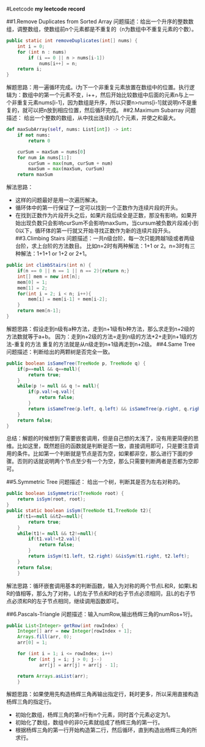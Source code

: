 #Leetcode
**my leetcode record**

##1.Remove Duplicates from Sorted Array
问题描述：给出一个升序的整数数组，调整数组，使数组前n个元素都是不重复的（n为数组中不重复元素的个数）。
```java
public static int removeDuplicates(int[] nums) {
    int i = 0;
    for (int n : nums)
        if (i == 0 || n > nums[i-1])
            nums[i++] = n;
    return i;
}
```
解题思路：用一遍循环完成。i为下一个非重复元素放置在数组中的位置。执行逻辑为：数组中的第一个元素不变，i++，然后开始比较数组中后面的元素n与上一个非重复元素nums[i-1]，因为数组是升序，所以只要n>nums[i-1]就说明n不是重复的，就可以把n放到相应位置，然后循环完成。
##2.Maximum Subarray
问题描述：
给出一个整数的数组，从中找出连续的几个元素，并使之和最大。
```python
def maxSubArray(self, nums: List[int]) -> int:
    if not nums:
        return 0

    curSum = maxSum = nums[0]
    for num in nums[1:]:
        curSum = max(num, curSum + num)
        maxSum = max(maxSum, curSum)
    return maxSum
```
解法思路：
* 这样的问题最好是用一次遍历解决。
* 循环体中的第一行保证了一定可以找到一个正数作为连续片段的开头。
* 在找到正数作为片段开头之后，如果片段后续全是正数，那没有影响，如果开始出现负数只会影响curSum不会影响maxSum，当cursum被负数片段减小到0以下，循环体的第一行就又开始寻找正数作为新的连续片段开头。
##3.Climbing Stairs
问题描述：一共n级台阶，每一次只能跨越1级或者两级台阶，求上台阶的方法数目。
比如n=2时有两种解法：1+1 or 2。n=3时有三种解法：1+1+1 or 1+2 or 2+1。
```java
public int climbStairs(int n) {
    if(n == 0 || n == 1 || n == 2){return n;}
    int[] mem = new int[n];
    mem[0] = 1;
    mem[1] = 2;
    for(int i = 2; i < n; i++){
        mem[i] = mem[i-1] + mem[i-2];
    }
    return mem[n-1];
}
```
解题思路：假设走到n级有a种方法，走到n+1级有b种方法，那么求走到n+2级的方法数就等于a+b。
因为：走到n+2级的方法=走到n级的方法*2+走到n+1级的方法-重复的方法
重复的方法就是从n级走到n+1级再走到n+2级。
##4.Same Tree
问题描述：判断给出的两颗树是否完全一致。

```java
public boolean isSameTree(TreeNode p, TreeNode q) {
    if(p==null && q==null){
        return true;
    }
    while(p != null && q != null){
        if(p.val!=q.val){
            return false;
        }
        return isSameTree(p.left, q.left) && isSameTree(p.right, q.right);
    }
    return false;
}
```

总结：解题的时候想到了需要嵌套调用，但是自己想的太浅了，没有用更简便的思维。比如这里，既然题目的函数就是判断是否一致，直接调用即可，只是要注意调用的条件。比如第一个判断就是节点是否为空，如果都非空，那么进行下面的步骤。否则的话就说明两个节点至少有一个为空，那么只需要判断两者是否都为空即可。

##5.Symmetric Tree
问题描述：
给出一个树，判断其是否为左右对称的。
```java
public boolean isSymmetric(TreeNode root) {
    return isSym(root, root);
}
public static boolean isSym(TreeNode t1,TreeNode t2){
    if(t1==null &&t2==null){
        return true;
    }
    while(t1!= null && t2!=null){
        if(t1.val!=t2.val){
            return false;
        }
        return isSym(t1.left, t2.right) &&isSym(t1.right, t2.left);
    }
    return false;
    }
```
解法思路：循环嵌套调用基本的判断函数，输入为对称的两个节点L和R，如果L和R的值相等，那么为了对称，L的左子节点和R的右子节点必须相同，且L的右子节点必须和R的左子节点相同，继续调用函数即可。

##6.Pascals-Triangle
问题描述：输入numRow,输出杨辉三角的numRos+1行。
```java
public List<Integer> getRow(int rowIndex) {
    Integer[] arr = new Integer[rowIndex + 1];
    Arrays.fill(arr, 0);
    arr[0] = 1;

    for (int i = 1; i <= rowIndex; i++)
        for (int j = i; j > 0; j--)
            arr[j] = arr[j] + arr[j - 1];

    return Arrays.asList(arr);
    }
```
解题思路：如果使用先构造杨辉三角再输出指定行，耗时更多，所以采用直接构造杨辉三角的指定行。
* 初始化数组，杨辉三角的第n行有n个元素，同时首个元素必定为1。
* 初始化了数组，数组中的非0元素就组成了杨辉三角的第一行。
* 根据杨辉三角的第一行开始构造第二行，然后循环，直到构造出杨辉三角的所求行。
